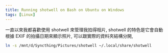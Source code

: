 ```yaml
---
title: Running shotwell on Bash on Ubuntu on Windows
tags: [Linux]
---
```


一直以來我都喜歡使用 shotwell 來管理我拍得相片,
shotwell 的特色是它會自動根據 EXIF 的拍攝日期來顯示照片,
可以跟實際的資料夾結構分開,



```bash
ln -s /mnt/d/Syncthing/Pictures/shotwell ~/.local/share/shotwell
```

